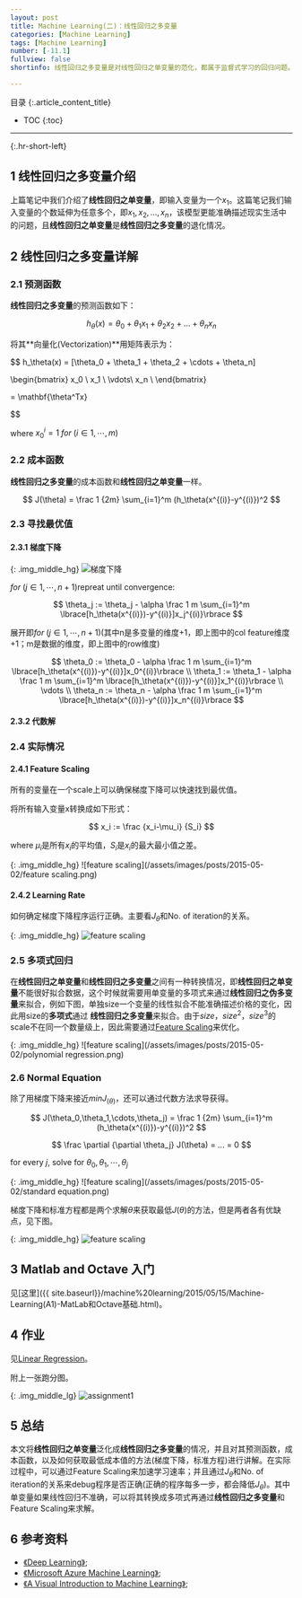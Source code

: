 ```yaml
---
layout: post
title: Machine Learning(二)：线性回归之多变量
categories: [Machine Learning]
tags: [Machine Learning]
number: [-11.1]
fullview: false
shortinfo: 线性回归之多变量是对线性回归之单变量的范化，都属于监督式学习的回归问题。本文我们对线性回归之多变量做一个简单的介绍。

---
```

目录
{:.article_content_title}


* TOC
{:toc}

---
{:.hr-short-left}

## 1 线性回归之多变量介绍 ##

上篇笔记中我们介绍了**线性回归之单变量**，即输入变量为一个$x_1$。这篇笔记我们输入变量的个数延伸为任意多个，即$x_1,x_2,...,x_n$，该模型更能准确描述现实生活中的问题，且**线性回归之单变量**是**线性回归之多变量**的退化情况。

## 2 线性回归之多变量详解 ##

### 2.1 预测函数 ###

**线性回归之多变量**的预测函数如下：

$$
h_\theta(x) = \theta_0 + \theta_1x_1 +\theta_2x_2 + ... + \theta_nx_n
$$

将其**向量化(Vectorization)**用矩阵表示为：

$$
h_\theta(x) = [\theta_0 + \theta_1 + \theta_2 + \cdots + \theta_n]

\begin{bmatrix}
x_0 \\
x_1 \\
\vdots\\
x_n \\
\end{bmatrix}

= \mathbf{\theta^Tx}

$$

where $x_0^i = 1 \;for \; (i\in1,\cdots,m)$




### 2.2 成本函数 ###

**线性回归之多变量**的成本函数和**线性回归之单变量**一样。

$$
J(\theta) = \frac 1 {2m} \sum_{i=1}^m (h_\theta(x^{(i)}-y^{(i)})^2
$$

### 2.3 寻找最优值 ###

#### 2.3.1 梯度下降 ####

{: .img_middle_hg}
![梯度下降](/assets/images/posts/2015-05-02/data.png)



$for \; (j\in1,\cdots,n+1)$repreat until convergence:

$$
\theta_j := \theta_j - \alpha \frac 1 m \sum_{i=1}^m \lbrace[h_\theta(x^{(i)})-y^{(i)}]x_j^{(i)}\rbrace
$$

展开即$for \; (j\in1,\cdots,n+1)$(其中n是多变量的维度+1，即上图中的col feature维度+1；m是数据的维度，即上图中的row维度)

$$
\theta_0 := \theta_0 - \alpha \frac 1 m \sum_{i=1}^m \lbrace[h_\theta(x^{(i)})-y^{(i)}]x_0^{(i)}\rbrace
\\
\theta_1 := \theta_1 - \alpha \frac 1 m \sum_{i=1}^m \lbrace[h_\theta(x^{(i)})-y^{(i)}]x_1^{(i)}\rbrace
\\
\vdots
\\
\theta_n := \theta_n - \alpha \frac 1 m \sum_{i=1}^m \lbrace[h_\theta(x^{(i)})-y^{(i)}]x_n^{(i)}\rbrace
$$



#### 2.3.2 代数解 ####

### 2.4 实际情况 ###

#### 2.4.1 Feature Scaling ####

所有的变量在一个scale上可以确保梯度下降可以快速找到最优值。

将所有输入变量x转换成如下形式：

$$
x_i := \frac {x_i-\mu_i} {S_i}
$$

where $\mu_i$是所有$x_i$的平均值，${S_i}$是$x_i$的最大最小值之差。

{: .img_middle_hg}
![feature scaling](/assets/images/posts/2015-05-02/feature scaling.png)


#### 2.4.2 Learning Rate ####

如何确定梯度下降程序运行正确。主要看$J_\theta$和No. of iteration的关系。

{: .img_middle_hg}
![feature scaling](/assets/images/posts/2015-05-02/debug.png)

### 2.5 多项式回归 ###

在**线性回归之单变量**和**线性回归之多变量**之间有一种转换情况，即**线性回归之单变量**不能很好拟合数据，这个时候就需要用单变量的多项式来通过**线性回归之伪多变量**来拟合，例如下图，单独size一个变量的线性拟合不能准确描述价格的变化，因此用size的**多项式**通过
**线性回归之多变量**来拟合。由于$size$，$size^2$，$size^3$的scale不在同一个数量级上，因此需要通过[Feature Scaling](#feature-scaling)来优化。

{: .img_middle_hg}
![feature scaling](/assets/images/posts/2015-05-02/polynomial regression.png)

### 2.6 Normal Equation ###

除了用梯度下降来接近$minJ_(\theta)$，还可以通过代数方法求导获得。

$$
J(\theta_0,\theta_1,\cdots,\theta_j) = \frac 1 {2m} \sum_{i=1}^m (h_\theta(x^{(i)})-y^{(i)})^2
$$

$$
\frac \partial {\partial \theta_j} J(\theta) = ... = 0
$$

for every $j$, solve for $\theta_0,\theta_1,\cdots,\theta_j$

{: .img_middle_hg}
![feature scaling](/assets/images/posts/2015-05-02/standard equation.png)

梯度下降和标准方程都是两个求解$\theta$来获取最低$J(\theta)$的方法，但是两者各有优缺点，见下图。

{: .img_middle_hg}
![feature scaling](/assets/images/posts/2015-05-02/梯度下降vs标准方程.png)

## 3 Matlab and Octave 入门 ##

见[这里]({{ site.baseurl}}/machine%20learning/2015/05/15/Machine-Learning(A1)-MatLab和Octave基础.html)。

## 4 作业 ##

见[Linear Regression](https://github.com/shunmian/-11-Machine-Learning)。

附上一张跑分图。

{: .img_middle_lg}
![assignment1](/assets/images/posts/2015-05-02/assignment1.png)

## 5 总结 ##

本文将**线性回归之单变量**泛化成**线性回归之多变量**的情况，并且对其预测函数，成本函数，以及如何获取最低成本值的方法(梯度下降，标准方程)进行讲解。在实际过程中，可以通过Feature Scaling来加速学习速率；并且通过$J_\theta$和No. of iteration的关系来debug程序是否正确(正确的程序每多一步，都会降低$J_\theta$)。其中单变量如果线性回归不准确，可以将其转换成多项式再通过**线性回归之多变量**和Feature Scaling来求解。



## 6 参考资料 ##
- [《Deep Learning》](http://deeplearning.net/);
- [《Microsoft Azure Machine Learning》](https://azure.microsoft.com/en-us/services/machine-learning/);
- [《A Visual Introduction to Machine Learning》](http://www.r2d3.us/visual-intro-to-machine-learning-part-1/);




